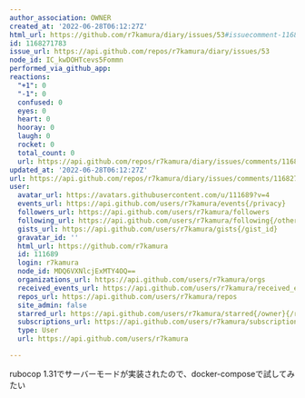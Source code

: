 ```yaml
---
author_association: OWNER
created_at: '2022-06-28T06:12:27Z'
html_url: https://github.com/r7kamura/diary/issues/53#issuecomment-1168271783
id: 1168271783
issue_url: https://api.github.com/repos/r7kamura/diary/issues/53
node_id: IC_kwDOHTcevs5Fommn
performed_via_github_app: 
reactions:
  "+1": 0
  "-1": 0
  confused: 0
  eyes: 0
  heart: 0
  hooray: 0
  laugh: 0
  rocket: 0
  total_count: 0
  url: https://api.github.com/repos/r7kamura/diary/issues/comments/1168271783/reactions
updated_at: '2022-06-28T06:12:27Z'
url: https://api.github.com/repos/r7kamura/diary/issues/comments/1168271783
user:
  avatar_url: https://avatars.githubusercontent.com/u/111689?v=4
  events_url: https://api.github.com/users/r7kamura/events{/privacy}
  followers_url: https://api.github.com/users/r7kamura/followers
  following_url: https://api.github.com/users/r7kamura/following{/other_user}
  gists_url: https://api.github.com/users/r7kamura/gists{/gist_id}
  gravatar_id: ''
  html_url: https://github.com/r7kamura
  id: 111689
  login: r7kamura
  node_id: MDQ6VXNlcjExMTY4OQ==
  organizations_url: https://api.github.com/users/r7kamura/orgs
  received_events_url: https://api.github.com/users/r7kamura/received_events
  repos_url: https://api.github.com/users/r7kamura/repos
  site_admin: false
  starred_url: https://api.github.com/users/r7kamura/starred{/owner}{/repo}
  subscriptions_url: https://api.github.com/users/r7kamura/subscriptions
  type: User
  url: https://api.github.com/users/r7kamura

---
```

rubocop 1.31でサーバーモードが実装されたので、docker-composeで試してみたい